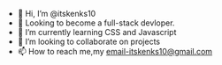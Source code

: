 - 👋 Hi, I’m @itskenks10
- 👀 Looking to become a full-stack devloper.
- 🌱 I’m currently learning CSS and Javascript
- 💞️ I’m looking to collaborate on projects
- 📫 How to reach me,my email-itskenks10@gmail.com

<!---
itskenks10/itskenks10 is a ✨ special ✨ repository because its `README.md` (this file) appears on your GitHub profile.
You can click the Preview link to take a look at your changes.
--->
